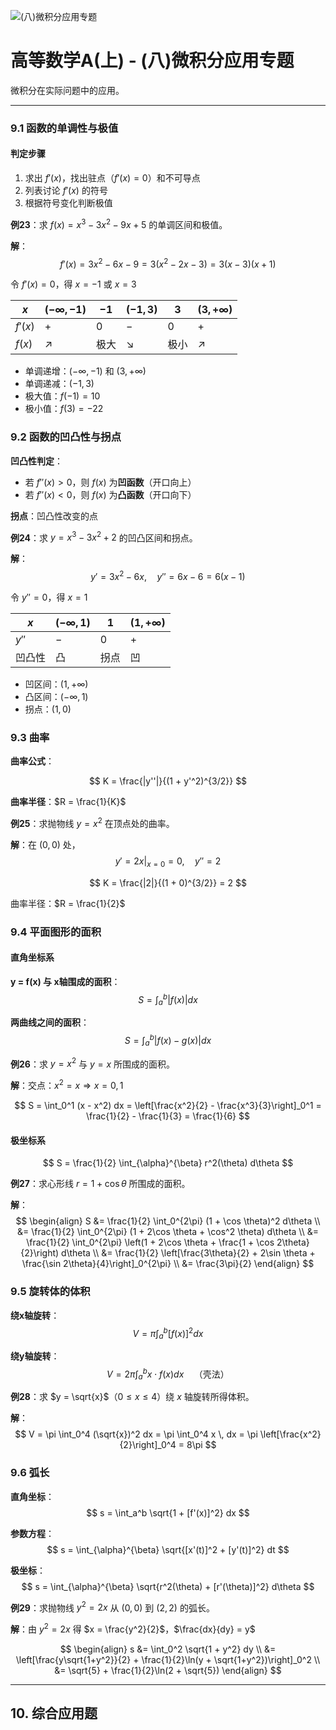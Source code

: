 ![(八)微积分应用专题](https://via.placeholder.com/800x200?text=Calculus+Applications)

# 高等数学A(上) - (八)微积分应用专题

微积分在实际问题中的应用。

---


### 9.1 函数的单调性与极值

#### 判定步骤

1. 求出 $f'(x)$，找出驻点（$f'(x) = 0$）和不可导点
2. 列表讨论 $f'(x)$ 的符号
3. 根据符号变化判断极值

**例23**：求 $f(x) = x^3 - 3x^2 - 9x + 5$ 的单调区间和极值。

**解**：
$$
f'(x) = 3x^2 - 6x - 9 = 3(x^2 - 2x - 3) = 3(x-3)(x+1)
$$

令 $f'(x) = 0$，得 $x = -1$ 或 $x = 3$

| $x$ | $(-\infty, -1)$ | $-1$ | $(-1, 3)$ | $3$ | $(3, +\infty)$ |
|-----|----------------|------|----------|-----|---------------|
| $f'(x)$ | $+$ | $0$ | $-$ | $0$ | $+$ |
| $f(x)$ | ↗ | 极大 | ↘ | 极小 | ↗ |

- 单调递增：$(-\infty, -1)$ 和 $(3, +\infty)$
- 单调递减：$(-1, 3)$
- 极大值：$f(-1) = 10$
- 极小值：$f(3) = -22$

### 9.2 函数的凹凸性与拐点

**凹凸性判定**：
- 若 $f''(x) > 0$，则 $f(x)$ 为**凹函数**（开口向上）
- 若 $f''(x) < 0$，则 $f(x)$ 为**凸函数**（开口向下）

**拐点**：凹凸性改变的点

**例24**：求 $y = x^3 - 3x^2 + 2$ 的凹凸区间和拐点。

**解**：
$$
y' = 3x^2 - 6x, \quad y'' = 6x - 6 = 6(x - 1)
$$

令 $y'' = 0$，得 $x = 1$

| $x$ | $(-\infty, 1)$ | $1$ | $(1, +\infty)$ |
|-----|----------------|-----|---------------|
| $y''$ | $-$ | $0$ | $+$ |
| 凹凸性 | 凸 | 拐点 | 凹 |

- 凹区间：$(1, +\infty)$
- 凸区间：$(-\infty, 1)$
- 拐点：$(1, 0)$

### 9.3 曲率

**曲率公式**：

$$
K = \frac{|y''|}{(1 + y'^2)^{3/2}}
$$

**曲率半径**：$R = \frac{1}{K}$

**例25**：求抛物线 $y = x^2$ 在顶点处的曲率。

**解**：在 $(0, 0)$ 处，
$$
y' = 2x|_{x=0} = 0, \quad y'' = 2
$$

$$
K = \frac{|2|}{(1 + 0)^{3/2}} = 2
$$

曲率半径：$R = \frac{1}{2}$

### 9.4 平面图形的面积

#### 直角坐标系

**y = f(x) 与 x轴围成的面积**：
$$
S = \int_a^b |f(x)| dx
$$

**两曲线之间的面积**：
$$
S = \int_a^b |f(x) - g(x)| dx
$$

**例26**：求 $y = x^2$ 与 $y = x$ 所围成的面积。

**解**：交点：$x^2 = x \Rightarrow x = 0, 1$

$$
S = \int_0^1 (x - x^2) dx = \left[\frac{x^2}{2} - \frac{x^3}{3}\right]_0^1 = \frac{1}{2} - \frac{1}{3} = \frac{1}{6}
$$

#### 极坐标系

$$
S = \frac{1}{2} \int_{\alpha}^{\beta} r^2(\theta) d\theta
$$

**例27**：求心形线 $r = 1 + \cos \theta$ 所围成的面积。

**解**：
$$
\begin{align}
S &= \frac{1}{2} \int_0^{2\pi} (1 + \cos \theta)^2 d\theta \\
&= \frac{1}{2} \int_0^{2\pi} (1 + 2\cos \theta + \cos^2 \theta) d\theta \\
&= \frac{1}{2} \int_0^{2\pi} \left(1 + 2\cos \theta + \frac{1 + \cos 2\theta}{2}\right) d\theta \\
&= \frac{1}{2} \left[\frac{3\theta}{2} + 2\sin \theta + \frac{\sin 2\theta}{4}\right]_0^{2\pi} \\
&= \frac{3\pi}{2}
\end{align}
$$

### 9.5 旋转体的体积

**绕x轴旋转**：
$$
V = \pi \int_a^b [f(x)]^2 dx
$$

**绕y轴旋转**：
$$
V = 2\pi \int_a^b x \cdot f(x) dx \quad \text{（壳法）}
$$

**例28**：求 $y = \sqrt{x}$（$0 \leq x \leq 4$）绕 $x$ 轴旋转所得体积。

**解**：
$$
V = \pi \int_0^4 (\sqrt{x})^2 dx = \pi \int_0^4 x \, dx = \pi \left[\frac{x^2}{2}\right]_0^4 = 8\pi
$$

### 9.6 弧长

**直角坐标**：
$$
s = \int_a^b \sqrt{1 + [f'(x)]^2} dx
$$

**参数方程**：
$$
s = \int_{\alpha}^{\beta} \sqrt{[x'(t)]^2 + [y'(t)]^2} dt
$$

**极坐标**：
$$
s = \int_{\alpha}^{\beta} \sqrt{r^2(\theta) + [r'(\theta)]^2} d\theta
$$

**例29**：求抛物线 $y^2 = 2x$ 从 $(0,0)$ 到 $(2, 2)$ 的弧长。

**解**：由 $y^2 = 2x$ 得 $x = \frac{y^2}{2}$，$\frac{dx}{dy} = y$

$$
\begin{align}
s &= \int_0^2 \sqrt{1 + y^2} dy \\
&= \left[\frac{y\sqrt{1+y^2}}{2} + \frac{1}{2}\ln(y + \sqrt{1+y^2})\right]_0^2 \\
&= \sqrt{5} + \frac{1}{2}\ln(2 + \sqrt{5})
\end{align}
$$

---

## 10. 综合应用题